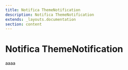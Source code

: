 ```yaml
---
title: Notifica ThemeNotification
description: Notifica ThemeNotification
extends: _layouts.documentation
section: content
---
```


# Notifica ThemeNotification

aaaa